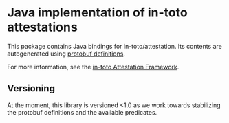 # Java implementation of in-toto attestations

This package contains Java bindings for in-toto/attestation. Its contents
are autogenerated using
[protobuf definitions](https://github.com/in-toto/attestation/tree/main/protos).

For more information, see the
[in-toto Attestation Framework](https://github.com/in-toto/attestation).

## Versioning

At the moment, this library is versioned <1.0 as we work towards stabilizing
the protobuf definitions and the available predicates.
